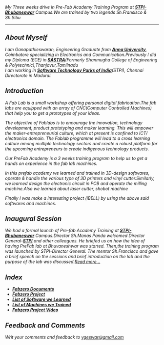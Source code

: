 *My Three weeks drive in Pre-Fab Academy Training Program at [**STPI- Bhubaneswar**](http://www.bbs.stpi.in/)  Campus.We are trained by two legends Sh.Fransisco & Sh.Sibu*
___________________________________________________________________________________________________________
***About Myself*** 
-----------------------------------------------------------------------------------------------------------
*I am Ganapathieswaran, Engineering Graduate from [**Anna University**](http://www.aurcc.ac.in/), Coimbatore specializing in Electronics and Communication.Previously I did my Diploma (ECE) in [**SASTRA**](https://www.sastra.edu/)(Formerly Shanmugha College of Engineering & Polytechnic),Thanjavur,Tamilnadu*  
*I am working in [**Software Technology Parks of India**](https://www.chennai.stpi.in)(STPI), Chennai Directorate in Madurai.*
           
***Introduction*** 
---------------------------------------------------------------------------------------------------------- 
*A Fab Lab is a small workshop offering personal digital fabrication.The fab labs are equipped with an array of CNC(Computer Controlled Machines) that help you to get a prototypes of your ideas.*

*The objective of Fablabs is to encourage the innovation, technology development, product prototyping and maker learning. This will empower the maker-entrepreneurial culture, which at present is confined to ICT/ electronics domain. The Fablab programme will lead to a cross learning culture among multiple technology sectors and create a robust platform for the upcoming entrepreneurs to create indigenous technology products.*  

*Our PreFab Academy is a 3 weeks training program to help us to get a hands on experience in the fab lab machines.* 

*In this prefab academy we learned and trained in 3D-design softwares, operate & handle the various type of 3D printers and vinyl cutter.Similarly, we learned design the electronic circuit in PCB and operate the milling machine.Also we learned about laser cutter, shobot machine*

*Finally I was make a Interesting project (iBELL) by using the above said softwares and machines.*

 ***Inaugural Session*** 
 --------------------------------------------------------------------------------------------------------- 
 *We had a formal launch of Pre-fab Academy Training at [**STPI- Bhubaneswar**](http://www.bbs.stpi.in/) Campus.Director Sh.Manas Panda welcomed Director General-[**STPI**](https://www.stpi.in/) and other colleagues. He briefed us on how the idea of having PreFab lab at Bhuvaneshwar was started. Then,the training program was launched by STPI-Director General. The mentor Sh.Francisco and gave a brief speech on the sessions and brief introduction on the lab and the purpose of the lab was discussed.[*Read more...*](/md-files/Inauguration.md)*

 
***Index***
--------------------------------------------------------------------------------------------------------------
- [***Fabzero Documents***](/md-files/fabzero-docs.md)
- [***Fabzero Project***](/md-files/project.md)
- [***List of Software we Learned***](/md-files/softwares.md)
- [***List of Machines we Trained***](/md-files/machines.md)
- [***Fabzero Project Video***](/img/Final-Video.mp4)

***Feedback and Comments***
------------------------------------------------------------------------------------------------------------------

*Writ your comments and feedback to vgeswar@gmail.com*













